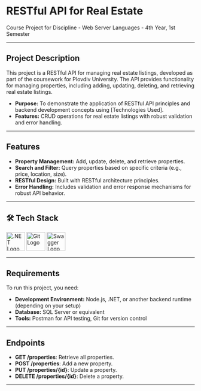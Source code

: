 # **RESTful API for Real Estate**
Course Project for Discipline - Web Server Languages - 4th Year, 1st Semester

---

## **Project Description**

This project is a RESTful API for managing real estate listings, developed as part of the coursework for Plovdiv University. The API provides functionality for managing properties, including adding, updating, deleting, and retrieving real estate listings.

- **Purpose:** To demonstrate the application of RESTful API principles and backend development concepts using [Technologies Used].  
- **Features:** CRUD operations for real estate listings with robust validation and error handling.

---

## **Features**

- **Property Management:** Add, update, delete, and retrieve properties.  
- **Search and Filter:** Query properties based on specific criteria (e.g., price, location, size).  
- **RESTful Design:** Built with RESTful architecture principles.  
- **Error Handling:** Includes validation and error response mechanisms for robust API behavior.  

---

## 🛠️ **Tech Stack**

<p align="left">
  <img src="https://upload.wikimedia.org/wikipedia/commons/e/ee/.NET_Core_Logo.svg" alt=".NET Logo" width="50"/>
  <img src="https://upload.wikimedia.org/wikipedia/commons/e/e0/Git-logo.svg" alt="Git Logo" width="50"/>
  <img src="https://upload.wikimedia.org/wikipedia/commons/a/a4/Swagger-logo.png" alt="Swagger Logo" width="50"/>
</p>

---

## **Requirements**

To run this project, you need:  
- **Development Environment:** Node.js, .NET, or another backend runtime (depending on your setup)  
- **Database:** SQL Server or equivalent  
- **Tools:** Postman for API testing, Git for version control  

---

## **Endpoints**
- **GET /properties**: Retrieve all properties.  
- **POST /properties**: Add a new property.  
- **PUT /properties/{id}**: Update a property.  
- **DELETE /properties/{id}**: Delete a property.  

---
